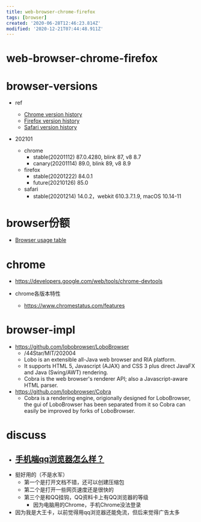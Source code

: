 ```yaml
---
title: web-browser-chrome-firefox
tags: [browser]
created: '2020-06-28T12:46:23.814Z'
modified: '2020-12-21T07:44:48.911Z'
---
```


# web-browser-chrome-firefox

# browser-versions

- ref
  - [Chrome version history](https://en.wikipedia.org/wiki/Google_Chrome_version_history)
  - [Firefox version history](https://en.wikipedia.org/wiki/Firefox_version_history)
  - [Safari version history](https://en.wikipedia.org/wiki/Safari_version_history)

- 202101
  - chrome
    - stable(20201112) 87.0.4280, blink 87, v8 8.7
    - canary(20201114) 89.0, blink 89, v8 8.9
  - firefox
    - stable(20201222) 84.0.1
    - future(20210126) 85.0
  - safari
    - stable(20201214) 14.0.2，webkit 610.3.7.1.9, macOS 10.14-11

# browser份额

- [Browser usage table](https://caniuse.com/usage-table)

# chrome

- https://developers.google.com/web/tools/chrome-devtools

- chrome各版本特性
  - https://www.chromestatus.com/features

# browser-impl

- https://github.com/lobobrowser/LoboBrowser
  - /44Star/MIT/202004
  - Lobo is an extensible all-Java web browser and RIA platform. 
  - It supports HTML 5, Javascript (AJAX) and CSS 3 plus direct JavaFX and Java (Swing/AWT) rendering. 
  - Cobra is the web browser's renderer API; also a Javascript-aware HTML parser.
- https://github.com/lobobrowser/Cobra
  - Cobra is a rendering engine, origionally designed for LoboBrowser, the gui of LoboBrowser has been separated from it so Cobra can easily be improved by forks of LoboBrowser.

# discuss

- ## [手机端qq浏览器怎么样？](https://www.zhihu.com/question/312923150/answers/updated)
- 挺好用的（不是水军）
  - 第一个是打开文档不错，还可以创建压缩包
  - 第二个是打开一些网页速度还是很快的
  - 第三个是和QQ挂钩，QQ资料卡上有QQ浏览器的等级
    - 因为电脑用的Chrome，手机Chrome没法登录 
- 因为我是大王卡，以前觉得用qq浏览器还能免流，但后来觉得广告太多
